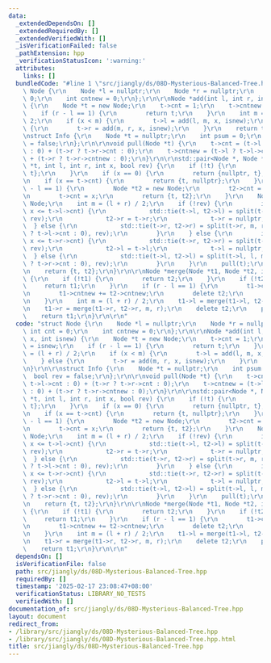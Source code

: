```yaml
---
data:
  _extendedDependsOn: []
  _extendedRequiredBy: []
  _extendedVerifiedWith: []
  _isVerificationFailed: false
  _pathExtension: hpp
  _verificationStatusIcon: ':warning:'
  attributes:
    links: []
  bundledCode: "#line 1 \"src/jiangly/ds/08D-Mysterious-Balanced-Tree.hpp\"\nstruct\
    \ Node {\r\n    Node *l = nullptr;\r\n    Node *r = nullptr;\r\n    int cnt =\
    \ 0;\r\n    int cntnew = 0;\r\n};\r\n\r\nNode *add(int l, int r, int x, int isnew)\
    \ {\r\n    Node *t = new Node;\r\n    t->cnt = 1;\r\n    t->cntnew = isnew;\r\n\
    \    if (r - l == 1) {\r\n        return t;\r\n    }\r\n    int m = (l + r) /\
    \ 2;\r\n    if (x < m) {\r\n        t->l = add(l, m, x, isnew);\r\n    } else\
    \ {\r\n        t->r = add(m, r, x, isnew);\r\n    }\r\n    return t;\r\n}\r\n\r\
    \nstruct Info {\r\n    Node *t = nullptr;\r\n    int psum = 0;\r\n    bool rev\
    \ = false;\r\n};\r\n\r\nvoid pull(Node *t) {\r\n    t->cnt = (t->l ? t->l->cnt\
    \ : 0) + (t->r ? t->r->cnt : 0);\r\n    t->cntnew = (t->l ? t->l->cntnew : 0)\
    \ + (t->r ? t->r->cntnew : 0);\r\n}\r\n\r\nstd::pair<Node *, Node *> split(Node\
    \ *t, int l, int r, int x, bool rev) {\r\n    if (!t) {\r\n        return {t,\
    \ t};\r\n    }\r\n    if (x == 0) {\r\n        return {nullptr, t};\r\n    }\r\
    \n    if (x == t->cnt) {\r\n        return {t, nullptr};\r\n    }\r\n    if (r\
    \ - l == 1) {\r\n        Node *t2 = new Node;\r\n        t2->cnt = t->cnt - x;\r\
    \n        t->cnt = x;\r\n        return {t, t2};\r\n    }\r\n    Node *t2 = new\
    \ Node;\r\n    int m = (l + r) / 2;\r\n    if (!rev) {\r\n        if (t->l &&\
    \ x <= t->l->cnt) {\r\n            std::tie(t->l, t2->l) = split(t->l, l, m, x,\
    \ rev);\r\n            t2->r = t->r;\r\n            t->r = nullptr;\r\n      \
    \  } else {\r\n            std::tie(t->r, t2->r) = split(t->r, m, r, x - (t->l\
    \ ? t->l->cnt : 0), rev);\r\n        }\r\n    } else {\r\n        if (t->r &&\
    \ x <= t->r->cnt) {\r\n            std::tie(t->r, t2->r) = split(t->r, m, r, x,\
    \ rev);\r\n            t2->l = t->l;\r\n            t->l = nullptr;\r\n      \
    \  } else {\r\n            std::tie(t->l, t2->l) = split(t->l, l, m, x - (t->r\
    \ ? t->r->cnt : 0), rev);\r\n        }\r\n    }\r\n    pull(t);\r\n    pull(t2);\r\
    \n    return {t, t2};\r\n}\r\n\r\nNode *merge(Node *t1, Node *t2, int l, int r)\
    \ {\r\n    if (!t1) {\r\n        return t2;\r\n    }\r\n    if (!t2) {\r\n   \
    \     return t1;\r\n    }\r\n    if (r - l == 1) {\r\n        t1->cnt += t2->cnt;\r\
    \n        t1->cntnew += t2->cntnew;\r\n        delete t2;\r\n        return t1;\r\
    \n    }\r\n    int m = (l + r) / 2;\r\n    t1->l = merge(t1->l, t2->l, l, m);\r\
    \n    t1->r = merge(t1->r, t2->r, m, r);\r\n    delete t2;\r\n    pull(t1);\r\n\
    \    return t1;\r\n}\r\n\r\n"
  code: "struct Node {\r\n    Node *l = nullptr;\r\n    Node *r = nullptr;\r\n   \
    \ int cnt = 0;\r\n    int cntnew = 0;\r\n};\r\n\r\nNode *add(int l, int r, int\
    \ x, int isnew) {\r\n    Node *t = new Node;\r\n    t->cnt = 1;\r\n    t->cntnew\
    \ = isnew;\r\n    if (r - l == 1) {\r\n        return t;\r\n    }\r\n    int m\
    \ = (l + r) / 2;\r\n    if (x < m) {\r\n        t->l = add(l, m, x, isnew);\r\n\
    \    } else {\r\n        t->r = add(m, r, x, isnew);\r\n    }\r\n    return t;\r\
    \n}\r\n\r\nstruct Info {\r\n    Node *t = nullptr;\r\n    int psum = 0;\r\n  \
    \  bool rev = false;\r\n};\r\n\r\nvoid pull(Node *t) {\r\n    t->cnt = (t->l ?\
    \ t->l->cnt : 0) + (t->r ? t->r->cnt : 0);\r\n    t->cntnew = (t->l ? t->l->cntnew\
    \ : 0) + (t->r ? t->r->cntnew : 0);\r\n}\r\n\r\nstd::pair<Node *, Node *> split(Node\
    \ *t, int l, int r, int x, bool rev) {\r\n    if (!t) {\r\n        return {t,\
    \ t};\r\n    }\r\n    if (x == 0) {\r\n        return {nullptr, t};\r\n    }\r\
    \n    if (x == t->cnt) {\r\n        return {t, nullptr};\r\n    }\r\n    if (r\
    \ - l == 1) {\r\n        Node *t2 = new Node;\r\n        t2->cnt = t->cnt - x;\r\
    \n        t->cnt = x;\r\n        return {t, t2};\r\n    }\r\n    Node *t2 = new\
    \ Node;\r\n    int m = (l + r) / 2;\r\n    if (!rev) {\r\n        if (t->l &&\
    \ x <= t->l->cnt) {\r\n            std::tie(t->l, t2->l) = split(t->l, l, m, x,\
    \ rev);\r\n            t2->r = t->r;\r\n            t->r = nullptr;\r\n      \
    \  } else {\r\n            std::tie(t->r, t2->r) = split(t->r, m, r, x - (t->l\
    \ ? t->l->cnt : 0), rev);\r\n        }\r\n    } else {\r\n        if (t->r &&\
    \ x <= t->r->cnt) {\r\n            std::tie(t->r, t2->r) = split(t->r, m, r, x,\
    \ rev);\r\n            t2->l = t->l;\r\n            t->l = nullptr;\r\n      \
    \  } else {\r\n            std::tie(t->l, t2->l) = split(t->l, l, m, x - (t->r\
    \ ? t->r->cnt : 0), rev);\r\n        }\r\n    }\r\n    pull(t);\r\n    pull(t2);\r\
    \n    return {t, t2};\r\n}\r\n\r\nNode *merge(Node *t1, Node *t2, int l, int r)\
    \ {\r\n    if (!t1) {\r\n        return t2;\r\n    }\r\n    if (!t2) {\r\n   \
    \     return t1;\r\n    }\r\n    if (r - l == 1) {\r\n        t1->cnt += t2->cnt;\r\
    \n        t1->cntnew += t2->cntnew;\r\n        delete t2;\r\n        return t1;\r\
    \n    }\r\n    int m = (l + r) / 2;\r\n    t1->l = merge(t1->l, t2->l, l, m);\r\
    \n    t1->r = merge(t1->r, t2->r, m, r);\r\n    delete t2;\r\n    pull(t1);\r\n\
    \    return t1;\r\n}\r\n\r\n"
  dependsOn: []
  isVerificationFile: false
  path: src/jiangly/ds/08D-Mysterious-Balanced-Tree.hpp
  requiredBy: []
  timestamp: '2025-02-17 23:08:47+08:00'
  verificationStatus: LIBRARY_NO_TESTS
  verifiedWith: []
documentation_of: src/jiangly/ds/08D-Mysterious-Balanced-Tree.hpp
layout: document
redirect_from:
- /library/src/jiangly/ds/08D-Mysterious-Balanced-Tree.hpp
- /library/src/jiangly/ds/08D-Mysterious-Balanced-Tree.hpp.html
title: src/jiangly/ds/08D-Mysterious-Balanced-Tree.hpp
---
```

